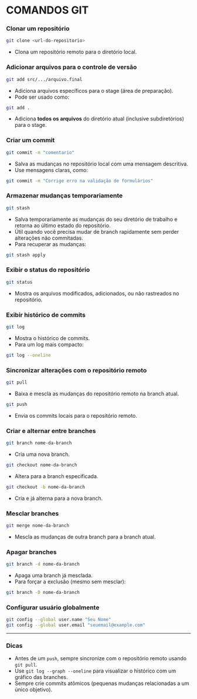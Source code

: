 
# COMANDOS GIT

### Clonar um repositório
```bash
git clone <url-do-repositorio>
```
- Clona um repositório remoto para o diretório local.

### Adicionar arquivos para o controle de versão
```bash
git add src/.../arquivo.final
```
- Adiciona arquivos específicos para o stage (área de preparação).  
- Pode ser usado como:
```bash
git add .
```
- Adiciona **todos os arquivos** do diretório atual (inclusive subdiretórios) para o stage.

### Criar um commit
```bash
git commit -m "comentario"
```
- Salva as mudanças no repositório local com uma mensagem descritiva.  
- Use mensagens claras, como:
```bash
git commit -m "Corrige erro na validação de formulários"
```

### Armazenar mudanças temporariamente
```bash
git stash
```
- Salva temporariamente as mudanças do seu diretório de trabalho e retorna ao último estado do repositório.  
- Útil quando você precisa mudar de branch rapidamente sem perder alterações não commitadas.  
- Para recuperar as mudanças:
```bash
git stash apply
```

### Exibir o status do repositório
```bash
git status
```
- Mostra os arquivos modificados, adicionados, ou não rastreados no repositório.

### Exibir histórico de commits
```bash
git log
```
- Mostra o histórico de commits.  
- Para um log mais compacto:
```bash
git log --oneline
```

### Sincronizar alterações com o repositório remoto
```bash
git pull
```
- Baixa e mescla as mudanças do repositório remoto na branch atual.

```bash
git push
```
- Envia os commits locais para o repositório remoto.

### Criar e alternar entre branches
```bash
git branch nome-da-branch
```
- Cria uma nova branch.

```bash
git checkout nome-da-branch
```
- Altera para a branch especificada.

```bash
git checkout -b nome-da-branch
```
- Cria e já alterna para a nova branch.

### Mesclar branches
```bash
git merge nome-da-branch
```
- Mescla as mudanças de outra branch para a branch atual.

### Apagar branches
```bash
git branch -d nome-da-branch
```
- Apaga uma branch já mesclada.  
- Para forçar a exclusão (mesmo sem mesclar):
```bash
git branch -D nome-da-branch
```

### Configurar usuário globalmente
```bash
git config --global user.name "Seu Nome"
git config --global user.email "seuemail@example.com"
```

---

### Dicas
- Antes de um `push`, sempre sincronize com o repositório remoto usando `git pull`.
- Use `git log --graph --oneline` para visualizar o histórico com um gráfico das branches.
- Sempre crie commits atômicos (pequenas mudanças relacionadas a um único objetivo).

